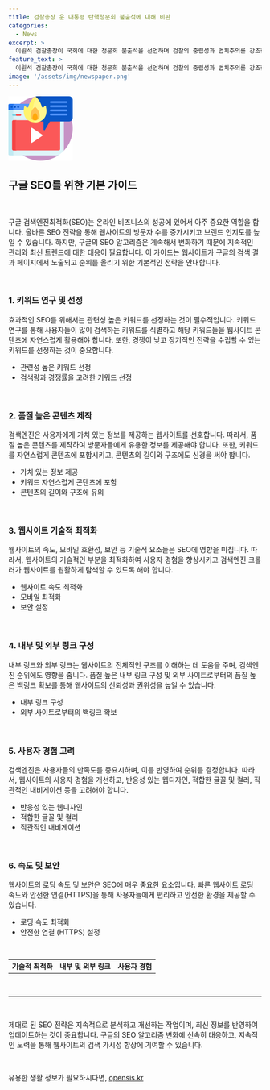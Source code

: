 ```yaml
---
title: 검찰총장 윤 대통령 탄핵청문회 불출석에 대해 비판
categories:
  - News
excerpt: >
  이원석 검찰총장이 국회에 대한 청문회 불출석을 선언하며 검찰의 중립성과 법치주의를 강조한 가운데, 그의 결정은 정치적 갈등과 총장 패싱 논란에 영향을 받은 것으로 보인다. 이 총장은 국회의 증인 출석을 거절하고, 이에 대한 야당의 추가적인 요구에도 반발하고 있다. 검찰 내부의 갈등과 정치적 압력을 고려할 때, 이 총장의 불출석 결정은 논란을 증폭시킬 가능성이 있다.
feature_text: >
  이원석 검찰총장이 국회에 대한 청문회 불출석을 선언하며 검찰의 중립성과 법치주의를 강조한 가운데, 그의 결정은 정치적 갈등과 총장 패싱 논란에 영향을 받은 것으로 보인다. 이 총장은 국회의 증인 출석을 거절하고, 이에 대한 야당의 추가적인 요구에도 반발하고 있다. 검찰 내부의 갈등과 정치적 압력을 고려할 때, 이 총장의 불출석 결정은 논란을 증폭시킬 가능성이 있다.
image: '/assets/img/newspaper.png'
---
```


<p><img src="/assets/img/news.png" alt="rentncar 속보" /></p>

<h2 data-ke-size="size26">구글 SEO를 위한 기본 가이드</h2>

<p data-ke-size="size16">&nbsp;</p>

<p data-ke-size="size16">구글 검색엔진최적화(SEO)는 온라인 비즈니스의 성공에 있어서 아주 중요한 역할을 합니다. 올바른 SEO 전략을 통해 웹사이트의 방문자 수를 증가시키고 브랜드 인지도를 높일 수 있습니다. 하지만, 구글의 SEO 알고리즘은 계속해서 변화하기 때문에 지속적인 관리와 최신 트렌드에 대한 대응이 필요합니다. 이 가이드는 웹사이트가 구글의 검색 결과 페이지에서 노출되고 순위를 올리기 위한 기본적인 전략을 안내합니다.</p>

<p data-ke-size="size16">&nbsp;</p>

<h3 data-ke-size="size24">1. 키워드 연구 및 선정</h3>

<p data-ke-size="size16">효과적인 SEO를 위해서는 관련성 높은 키워드를 선정하는 것이 필수적입니다. 키워드 연구를 통해 사용자들이 많이 검색하는 키워드를 식별하고 해당 키워드들을 웹사이트 콘텐츠에 자연스럽게 활용해야 합니다. 또한, 경쟁이 낮고 장기적인 전략을 수립할 수 있는 키워드를 선정하는 것이 중요합니다.</p>

<ul>
<li>관련성 높은 키워드 선정</li>
<li>검색량과 경쟁률을 고려한 키워드 선정</li>
</ul>

<p data-ke-size="size16">&nbsp;</p>

<h3 data-ke-size="size24">2. 품질 높은 콘텐츠 제작</h3>

<p data-ke-size="size16">검색엔진은 사용자에게 가치 있는 정보를 제공하는 웹사이트를 선호합니다. 따라서, 품질 높은 콘텐츠를 제작하여 방문자들에게 유용한 정보를 제공해야 합니다. 또한, 키워드를 자연스럽게 콘텐츠에 포함시키고, 콘텐츠의 길이와 구조에도 신경을 써야 합니다.</p>

<ul>
<li>가치 있는 정보 제공</li>
<li>키워드 자연스럽게 콘텐츠에 포함</li>
<li>콘텐츠의 길이와 구조에 유의</li>
</ul>

<p data-ke-size="size16">&nbsp;</p>

<h3 data-ke-size="size24">3. 웹사이트 기술적 최적화</h3>

<p data-ke-size="size16">웹사이트의 속도, 모바일 호환성, 보안 등 기술적 요소들은 SEO에 영향을 미칩니다. 따라서, 웹사이트의 기술적인 부분을 최적화하여 사용자 경험을 향상시키고 검색엔진 크롤러가 웹사이트를 원활하게 탐색할 수 있도록 해야 합니다.</p>

<ul>
<li>웹사이트 속도 최적화</li>
<li>모바일 최적화</li>
<li>보안 설정</li>
</ul>

<p data-ke-size="size16">&nbsp;</p>

<h3 data-ke-size="size24">4. 내부 및 외부 링크 구성</h3>

<p data-ke-size="size16">내부 링크와 외부 링크는 웹사이트의 전체적인 구조를 이해하는 데 도움을 주며, 검색엔진 순위에도 영향을 줍니다. 품질 높은 내부 링크 구성 및 외부 사이트로부터의 품질 높은 백링크 확보를 통해 웹사이트의 신뢰성과 권위성을 높일 수 있습니다.</p>

<ul>
<li>내부 링크 구성</li>
<li>외부 사이트로부터의 백링크 확보</li>
</ul>

<p data-ke-size="size16">&nbsp;</p>

<h3 data-ke-size="size24">5. 사용자 경험 고려</h3>

<p data-ke-size="size16">검색엔진은 사용자들의 만족도를 중요시하며, 이를 반영하여 순위를 결정합니다. 따라서, 웹사이트의 사용자 경험을 개선하고, 반응성 있는 웹디자인, 적합한 글꼴 및 컬러, 직관적인 내비게이션 등을 고려해야 합니다.</p>

<ul>
<li>반응성 있는 웹디자인</li>
<li>적합한 글꼴 및 컬러</li>
<li>직관적인 내비게이션</li>
</ul>

<p data-ke-size="size16">&nbsp;</p>

<h3 data-ke-size="size24">6. 속도 및 보안</h3>

<p data-ke-size="size16">웹사이트의 로딩 속도 및 보안은 SEO에 매우 중요한 요소입니다. 빠른 웹사이트 로딩 속도와 안전한 연결(HTTPS)을 통해 사용자들에게 편리하고 안전한 환경을 제공할 수 있습니다.</p>

<ul>
<li>로딩 속도 최적화</li>
<li>안전한 연결 (HTTPS) 설정</li>
</ul>

<p data-ke-size="size16">&nbsp;</p>

<table>
<tbody>
<tr>
<td style="text-align: center; height: 17px;"><b>기술적 최적화</b></td>
<td style="text-align: center; height: 17px;"><b>내부 및 외부 링크</b></td>
<td style="text-align: center; height: 17px;"><b>사용자 경험</b></td>
</tr>
</tbody>
</table>

<p data-ke-size="size16">&nbsp;</p>

<hr>

<p data-ke-size="size16">&nbsp;</p>

<p data-ke-size="size16">제대로 된 SEO 전략은 지속적으로 분석하고 개선하는 작업이며, 최신 정보를 반영하여 업데이트하는 것이 중요합니다. 구글의 SEO 알고리즘 변화에 신속히 대응하고, 지속적인 노력을 통해 웹사이트의 검색 가시성 향상에 기여할 수 있습니다.</p>

<p data-ke-size="size16">&nbsp;</p>
유용한 생활 정보가 필요하시다면, <a href="https://opensis.kr" rel="dofollow">opensis.kr</a>



